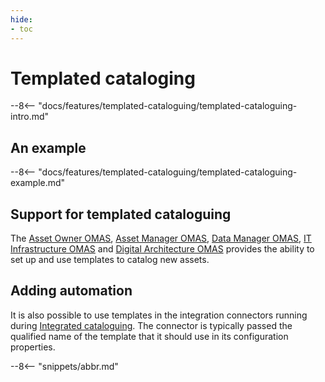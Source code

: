 ```yaml
---
hide:
- toc
---
```


<!-- SPDX-License-Identifier: CC-BY-4.0 -->
<!-- Copyright Contributors to the ODPi Egeria project 2020. -->

# Templated cataloging

--8<-- "docs/features/templated-cataloguing/templated-cataloguing-intro.md"

## An example

--8<-- "docs/features/templated-cataloguing/templated-cataloguing-example.md"

## Support for templated cataloguing

The [Asset Owner OMAS](/services/omas/asset-owner/overview), [Asset Manager OMAS](/services/omas/asset-manager/overview), [Data Manager OMAS](/services/omas/data-manager/overview), [IT Infrastructure OMAS](/services/omas/it-infrastructure/overview) and [Digital Architecture OMAS](/services/omas/digital-architecture/overview) provides the ability to set up and use templates to catalog new assets.

## Adding automation

It is also possible to use templates in the integration connectors running during [Integrated cataloguing](/feaatures/integrated-cataloguing).  The connector is typically passed the qualified name of the template that it should use in its configuration properties.

--8<-- "snippets/abbr.md"